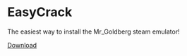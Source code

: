 # EasyCrack

The easiest way to install the Mr_Goldberg steam emulator!

[Download](https://github.com/Frostplexx/EasyCrack/releases)
